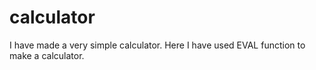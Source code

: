 # calculator
I have made a very simple calculator. Here I have used EVAL function to make a calculator.

